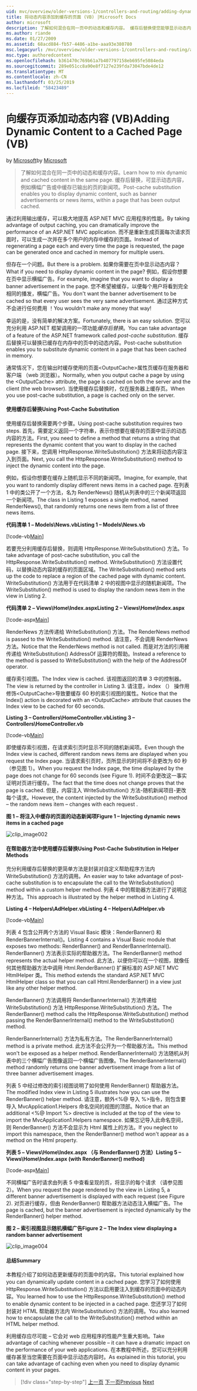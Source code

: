 ```yaml
---
uid: mvc/overview/older-versions-1/controllers-and-routing/adding-dynamic-content-to-a-cached-page-vb
title: 将动态内容添加到缓存的页面 (VB) |Microsoft Docs
author: microsoft
description: 了解如何混合在同一页中的动态和缓存内容。 缓存后替换使您能够显示动态内容，例如横幅广告 o...
ms.author: riande
ms.date: 01/27/2009
ms.assetid: 68acd884-fb57-4486-a1be-aaa93e380780
msc.legacyurl: /mvc/overview/older-versions-1/controllers-and-routing/adding-dynamic-content-to-a-cached-page-vb
msc.type: authoredcontent
ms.openlocfilehash: b361470c769b61a7b407797158eb695fe5084eda
ms.sourcegitcommit: 289e051cc8a90e8f7127e239fda73047bde4de12
ms.translationtype: MT
ms.contentlocale: zh-CN
ms.lasthandoff: 03/25/2019
ms.locfileid: "58423489"
---
```

<a name="adding-dynamic-content-to-a-cached-page-vb"></a><span data-ttu-id="85f6d-104">向缓存页添加动态内容 (VB)</span><span class="sxs-lookup"><span data-stu-id="85f6d-104">Adding Dynamic Content to a Cached Page (VB)</span></span>
====================
<span data-ttu-id="85f6d-105">by [Microsoft](https://github.com/microsoft)</span><span class="sxs-lookup"><span data-stu-id="85f6d-105">by [Microsoft](https://github.com/microsoft)</span></span>

> <span data-ttu-id="85f6d-106">了解如何混合在同一页中的动态和缓存内容。</span><span class="sxs-lookup"><span data-stu-id="85f6d-106">Learn how to mix dynamic and cached content in the same page.</span></span> <span data-ttu-id="85f6d-107">缓存后替换，可显示动态内容，例如横幅广告或中缓存已输出的页的新闻项。</span><span class="sxs-lookup"><span data-stu-id="85f6d-107">Post-cache substitution enables you to display dynamic content, such as banner advertisements or news items, within a page that has been output cached.</span></span>


<span data-ttu-id="85f6d-108">通过利用输出缓存，可以极大地提高 ASP.NET MVC 应用程序的性能。</span><span class="sxs-lookup"><span data-stu-id="85f6d-108">By taking advantage of output caching, you can dramatically improve the performance of an ASP.NET MVC application.</span></span> <span data-ttu-id="85f6d-109">而不是重新生成页面每次请求页面时，可以生成一次并在多个用户的内存中缓存的页面。</span><span class="sxs-lookup"><span data-stu-id="85f6d-109">Instead of regenerating a page each and every time the page is requested, the page can be generated once and cached in memory for multiple users.</span></span>

<span data-ttu-id="85f6d-110">但存在一个问题。</span><span class="sxs-lookup"><span data-stu-id="85f6d-110">But there is a problem.</span></span> <span data-ttu-id="85f6d-111">如果你需要在页中显示动态内容？</span><span class="sxs-lookup"><span data-stu-id="85f6d-111">What if you need to display dynamic content in the page?</span></span> <span data-ttu-id="85f6d-112">例如，假设你想要在页中显示横幅广告。</span><span class="sxs-lookup"><span data-stu-id="85f6d-112">For example, imagine that you want to display a banner advertisement in the page.</span></span> <span data-ttu-id="85f6d-113">您不希望被缓存，以便每个用户将看到完全相同的播发，横幅广告。</span><span class="sxs-lookup"><span data-stu-id="85f6d-113">You don't want the banner advertisement to be cached so that every user sees the very same advertisement.</span></span> <span data-ttu-id="85f6d-114">通过这种方式不会进行任何费用 ！</span><span class="sxs-lookup"><span data-stu-id="85f6d-114">You wouldn't make any money that way!</span></span>

<span data-ttu-id="85f6d-115">幸运的是，没有简单的解决方案。</span><span class="sxs-lookup"><span data-stu-id="85f6d-115">Fortunately, there is an easy solution.</span></span> <span data-ttu-id="85f6d-116">您可以充分利用 ASP.NET 框架调用的一项功能*缓存后替换*。</span><span class="sxs-lookup"><span data-stu-id="85f6d-116">You can take advantage of a feature of the ASP.NET framework called *post-cache substitution*.</span></span> <span data-ttu-id="85f6d-117">缓存后替换可以替换已缓存在内存中的页中的动态内容。</span><span class="sxs-lookup"><span data-stu-id="85f6d-117">Post-cache substitution enables you to substitute dynamic content in a page that has been cached in memory.</span></span>


<span data-ttu-id="85f6d-118">通常情况下，您在输出时缓存使用的页面&lt;OutputCache&gt;属性页缓存在服务器和客户端 （web 浏览器）。</span><span class="sxs-lookup"><span data-stu-id="85f6d-118">Normally, when you output cache a page by using the &lt;OutputCache&gt; attribute, the page is cached on both the server and the client (the web browser).</span></span> <span data-ttu-id="85f6d-119">当使用缓存后替换时，仅在服务器上缓存页。</span><span class="sxs-lookup"><span data-stu-id="85f6d-119">When you use post-cache substitution, a page is cached only on the server.</span></span>


#### <a name="using-post-cache-substitution"></a><span data-ttu-id="85f6d-120">使用缓存后替换</span><span class="sxs-lookup"><span data-stu-id="85f6d-120">Using Post-Cache Substitution</span></span>

<span data-ttu-id="85f6d-121">使用缓存后替换需要两个步骤。</span><span class="sxs-lookup"><span data-stu-id="85f6d-121">Using post-cache substitution requires two steps.</span></span> <span data-ttu-id="85f6d-122">首先，需要定义返回一个字符串，表示你想要在缓存的页面中显示的动态内容的方法。</span><span class="sxs-lookup"><span data-stu-id="85f6d-122">First, you need to define a method that returns a string that represents the dynamic content that you want to display in the cached page.</span></span> <span data-ttu-id="85f6d-123">接下来，您调用 HttpResponse.WriteSubstitution() 方法来将动态内容注入到页面。</span><span class="sxs-lookup"><span data-stu-id="85f6d-123">Next, you call the HttpResponse.WriteSubstitution() method to inject the dynamic content into the page.</span></span>

<span data-ttu-id="85f6d-124">例如，假设你想要在缓存上随机显示不同的新闻项。</span><span class="sxs-lookup"><span data-stu-id="85f6d-124">Imagine, for example, that you want to randomly display different news items in a cached page.</span></span> <span data-ttu-id="85f6d-125">在列表 1 中的类公开了一个方法，名为 RenderNews() 随机从列表中的三个新闻项返回一个新闻项。</span><span class="sxs-lookup"><span data-stu-id="85f6d-125">The class in Listing 1 exposes a single method, named RenderNews(), that randomly returns one news item from a list of three news items.</span></span>

<span data-ttu-id="85f6d-126">**代码清单 1 – Models\News.vb**</span><span class="sxs-lookup"><span data-stu-id="85f6d-126">**Listing 1 – Models\News.vb**</span></span>

[!code-vb[Main](adding-dynamic-content-to-a-cached-page-vb/samples/sample1.vb)]

<span data-ttu-id="85f6d-127">若要充分利用缓存后替换，则调用 HttpResponse.WriteSubstitution() 方法。</span><span class="sxs-lookup"><span data-stu-id="85f6d-127">To take advantage of post-cache substitution, you call the HttpResponse.WriteSubstitution() method.</span></span> <span data-ttu-id="85f6d-128">WriteSubstitution() 方法设置代码，以替换动态内容的缓存的页面区域。</span><span class="sxs-lookup"><span data-stu-id="85f6d-128">The WriteSubstitution() method sets up the code to replace a region of the cached page with dynamic content.</span></span> <span data-ttu-id="85f6d-129">WriteSubstitution() 方法用于在代码清单 2 中的视图中显示的随机新闻项。</span><span class="sxs-lookup"><span data-stu-id="85f6d-129">The WriteSubstitution() method is used to display the random news item in the view in Listing 2.</span></span>

<span data-ttu-id="85f6d-130">**代码清单 2 – Views\Home\Index.aspx**</span><span class="sxs-lookup"><span data-stu-id="85f6d-130">**Listing 2 – Views\Home\Index.aspx**</span></span>

[!code-aspx[Main](adding-dynamic-content-to-a-cached-page-vb/samples/sample2.aspx)]

<span data-ttu-id="85f6d-131">RenderNews 方法传递给 WriteSubstitution() 方法。</span><span class="sxs-lookup"><span data-stu-id="85f6d-131">The RenderNews method is passed to the WriteSubstitution() method.</span></span> <span data-ttu-id="85f6d-132">请注意，不会调用 RenderNews 方法。</span><span class="sxs-lookup"><span data-stu-id="85f6d-132">Notice that the RenderNews method is not called.</span></span> <span data-ttu-id="85f6d-133">而是对方法的引用被传递给 WriteSubstitution() AddressOf 运算符的帮助。</span><span class="sxs-lookup"><span data-stu-id="85f6d-133">Instead a reference to the method is passed to WriteSubstitution() with the help of the AddressOf operator.</span></span>

<span data-ttu-id="85f6d-134">缓存索引视图。</span><span class="sxs-lookup"><span data-stu-id="85f6d-134">The Index view is cached.</span></span> <span data-ttu-id="85f6d-135">该视图返回的清单 3 中的控制器。</span><span class="sxs-lookup"><span data-stu-id="85f6d-135">The view is returned by the controller in Listing 3.</span></span> <span data-ttu-id="85f6d-136">请注意，index （） 操作用修饰&lt;OutputCache&gt;导致要缓存 60 秒的索引视图的属性。</span><span class="sxs-lookup"><span data-stu-id="85f6d-136">Notice that the Index() action is decorated with an &lt;OutputCache&gt; attribute that causes the Index view to be cached for 60 seconds.</span></span>

<span data-ttu-id="85f6d-137">**Listing 3 – Controllers\HomeController.vb**</span><span class="sxs-lookup"><span data-stu-id="85f6d-137">**Listing 3 – Controllers\HomeController.vb**</span></span>

[!code-vb[Main](adding-dynamic-content-to-a-cached-page-vb/samples/sample3.vb)]

<span data-ttu-id="85f6d-138">即使缓存索引视图，在请求索引页时显示不同的随机新闻项。</span><span class="sxs-lookup"><span data-stu-id="85f6d-138">Even though the Index view is cached, different random news items are displayed when you request the Index page.</span></span> <span data-ttu-id="85f6d-139">当请求索引页时，页所显示的时间将不会更改为 60 秒 （参见图 1）。</span><span class="sxs-lookup"><span data-stu-id="85f6d-139">When you request the Index page, the time displayed by the page does not change for 60 seconds (see Figure 1).</span></span> <span data-ttu-id="85f6d-140">时间不会更改这一事实证明对页进行缓存。</span><span class="sxs-lookup"><span data-stu-id="85f6d-140">The fact that the time does not change proves that the page is cached.</span></span> <span data-ttu-id="85f6d-141">但是，内容注入 WriteSubstitution() 方法-随机新闻项目-更改每个请求。</span><span class="sxs-lookup"><span data-stu-id="85f6d-141">However, the content injected by the WriteSubstitution() method – the random news item – changes with each request .</span></span>

<span data-ttu-id="85f6d-142">**图 1 – 将注入中缓存的页面的动态新闻项**</span><span class="sxs-lookup"><span data-stu-id="85f6d-142">**Figure 1 – Injecting dynamic news items in a cached page**</span></span>

![clip_image002](adding-dynamic-content-to-a-cached-page-vb/_static/image1.jpg)

#### <a name="using-post-cache-substitution-in-helper-methods"></a><span data-ttu-id="85f6d-144">在帮助器方法中使用缓存后替换</span><span class="sxs-lookup"><span data-stu-id="85f6d-144">Using Post-Cache Substitution in Helper Methods</span></span>

<span data-ttu-id="85f6d-145">充分利用缓存后替换的更简单方法是封装对自定义帮助程序方法内 WriteSubstitution() 方法的调用。</span><span class="sxs-lookup"><span data-stu-id="85f6d-145">An easier way to take advantage of post-cache substitution is to encapsulate the call to the WriteSubstitution() method within a custom helper method.</span></span> <span data-ttu-id="85f6d-146">列表 4 中的帮助器方法进行了说明这种方法。</span><span class="sxs-lookup"><span data-stu-id="85f6d-146">This approach is illustrated by the helper method in Listing 4.</span></span>

<span data-ttu-id="85f6d-147">**Listing 4 – Helpers\AdHelper.vb**</span><span class="sxs-lookup"><span data-stu-id="85f6d-147">**Listing 4 – Helpers\AdHelper.vb**</span></span>

[!code-vb[Main](adding-dynamic-content-to-a-cached-page-vb/samples/sample4.vb)]

<span data-ttu-id="85f6d-148">列表 4 包含公开两个方法的 Visual Basic 模块：RenderBanner() 和 RenderBannerInternal()。</span><span class="sxs-lookup"><span data-stu-id="85f6d-148">Listing 4 contains a Visual Basic module that exposes two methods: RenderBanner() and RenderBannerInternal().</span></span> <span data-ttu-id="85f6d-149">RenderBanner() 方法表示实际的帮助器方法。</span><span class="sxs-lookup"><span data-stu-id="85f6d-149">The RenderBanner() method represents the actual helper method.</span></span> <span data-ttu-id="85f6d-150">此方法，以便你可以在一个视图，就像任何其他帮助器方法中调用 Html.RenderBanner() 扩展标准的 ASP.NET MVC HtmlHelper 类。</span><span class="sxs-lookup"><span data-stu-id="85f6d-150">This method extends the standard ASP.NET MVC HtmlHelper class so that you can call Html.RenderBanner() in a view just like any other helper method.</span></span>

<span data-ttu-id="85f6d-151">RenderBanner() 方法调用将 RenderBannerInternal() 方法传递给 WriteSubstitution() 方法 HttpResponse.WriteSubstitution() 方法。</span><span class="sxs-lookup"><span data-stu-id="85f6d-151">The RenderBanner() method calls the HttpResponse.WriteSubstitution() method passing the RenderBannerInternal() method to the WriteSubstitution() method.</span></span>

<span data-ttu-id="85f6d-152">RenderBannerInternal() 方法为私有方法。</span><span class="sxs-lookup"><span data-stu-id="85f6d-152">The RenderBannerInternal() method is a private method.</span></span> <span data-ttu-id="85f6d-153">此方法不会公开为一个帮助器方法。</span><span class="sxs-lookup"><span data-stu-id="85f6d-153">This method won't be exposed as a helper method.</span></span> <span data-ttu-id="85f6d-154">RenderBannerInternal() 方法随机从列表中的三个横幅广告图像返回一个横幅广告图像。</span><span class="sxs-lookup"><span data-stu-id="85f6d-154">The RenderBannerInternal() method randomly returns one banner advertisement image from a list of three banner advertisement images.</span></span>

<span data-ttu-id="85f6d-155">列表 5 中经过修改的索引视图说明了如何使用 RenderBanner() 帮助器方法。</span><span class="sxs-lookup"><span data-stu-id="85f6d-155">The modified Index view in Listing 5 illustrates how you can use the RenderBanner() helper method.</span></span> <span data-ttu-id="85f6d-156">请注意，额外&lt;%@ 导入 %&gt;指令，则包含要导入 MvcApplication1.Helpers 命名空间的视图的顶部。</span><span class="sxs-lookup"><span data-stu-id="85f6d-156">Notice that an additional &lt;%@ Import %&gt; directive is included at the top of the view to import the MvcApplication1.Helpers namespace.</span></span> <span data-ttu-id="85f6d-157">如果忘记导入此命名空间，则 RenderBanner() 方法不会显示为 Html 属性上的方法。</span><span class="sxs-lookup"><span data-stu-id="85f6d-157">If you neglect to import this namespace, then the RenderBanner() method won't appear as a method on the Html property.</span></span>

<span data-ttu-id="85f6d-158">**列表 5 – Views\Home\Index.aspx （与 RenderBanner() 方法）**</span><span class="sxs-lookup"><span data-stu-id="85f6d-158">**Listing 5 – Views\Home\Index.aspx (with RenderBanner() method)**</span></span>

[!code-aspx[Main](adding-dynamic-content-to-a-cached-page-vb/samples/sample5.aspx)]

<span data-ttu-id="85f6d-159">不同横幅广告时请求由列表 5 中查看呈现的页，将显示的每个请求 （请参见图 2）。</span><span class="sxs-lookup"><span data-stu-id="85f6d-159">When you request the page rendered by the view in Listing 5, a different banner advertisement is displayed with each request (see Figure 2).</span></span> <span data-ttu-id="85f6d-160">对页进行缓存，但由 RenderBanner() 帮助器方法动态注入横幅广告。</span><span class="sxs-lookup"><span data-stu-id="85f6d-160">The page is cached, but the banner advertisement is injected dynamically by the RenderBanner() helper method.</span></span>

<span data-ttu-id="85f6d-161">**图 2 – 索引视图显示随机横幅广告**</span><span class="sxs-lookup"><span data-stu-id="85f6d-161">**Figure 2 – The Index view displaying a random banner advertisement**</span></span>

![clip_image004](adding-dynamic-content-to-a-cached-page-vb/_static/image2.jpg)

#### <a name="summary"></a><span data-ttu-id="85f6d-163">总结</span><span class="sxs-lookup"><span data-stu-id="85f6d-163">Summary</span></span>

<span data-ttu-id="85f6d-164">本教程介绍了如何动态更新缓存的页面中的内容。</span><span class="sxs-lookup"><span data-stu-id="85f6d-164">This tutorial explained how you can dynamically update content in a cached page.</span></span> <span data-ttu-id="85f6d-165">您学习了如何使用 HttpResponse.WriteSubstitution() 方法以启用要注入到缓存的页面中的动态内容。</span><span class="sxs-lookup"><span data-stu-id="85f6d-165">You learned how to use the HttpResponse.WriteSubstitution() method to enable dynamic content to be injected in a cached page.</span></span> <span data-ttu-id="85f6d-166">您还学习了如何封装对 HTML 帮助器方法内 WriteSubstitution() 方法的调用。</span><span class="sxs-lookup"><span data-stu-id="85f6d-166">You also learned how to encapsulate the call to the WriteSubstitution() method within an HTML helper method.</span></span>

<span data-ttu-id="85f6d-167">利用缓存应尽可能 – 它会对 web 应用程序的性能产生重大影响。</span><span class="sxs-lookup"><span data-stu-id="85f6d-167">Take advantage of caching whenever possible – it can have a dramatic impact on the performance of your web applications.</span></span> <span data-ttu-id="85f6d-168">在本教程中所述，您可以充分利用缓存甚至当您需要在页面中显示动态内容时。</span><span class="sxs-lookup"><span data-stu-id="85f6d-168">As explained in this tutorial, you can take advantage of caching even when you need to display dynamic content in your pages.</span></span>

> [!div class="step-by-step"]
> <span data-ttu-id="85f6d-169">[上一页](improving-performance-with-output-caching-vb.md)
> [下一页](creating-a-controller-vb.md)</span><span class="sxs-lookup"><span data-stu-id="85f6d-169">[Previous](improving-performance-with-output-caching-vb.md)
[Next](creating-a-controller-vb.md)</span></span>
